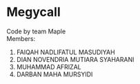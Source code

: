 # Megycall
Code by team Maple  
Members:
1. FAIQAH NADLIFATUL MASUDIYAH
2. DIAN NOVENDRIA MUTIARA SYAHARANI
3. MUHAMMAD AFRIZAL
4. DARBAN MAHA MURSYIDI
